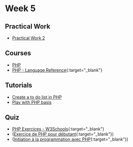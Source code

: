 # Week 5

## Practical Work

- [Practical Work 2](/web-course/practical-works/practical-work-2/)

## Courses

- [PHP](/web-course/courses/php/)
- [PHP - Language Reference](https://www.php.net/manual/en/langref.php){:target="_blank"}

## Tutorials

- [Create a to do list in PHP](/web-course/tutorials/create-a-todo-list-in-php/)
- [Play with PHP basis](/web-course/tutorials/play-with-php-basis/)

<!-- 
## Examples

TODO -->

## Quiz

- [PHP Exercices - W3Schools](https://www.w3schools.com/php/exercise.asp){:target="_blank"}
- ([Exercice de PHP pour débutant](https://www.codingame.com/playgrounds/32339/exercices-de-php-pour-debutant){:target="_blank"})
- ([Initiation à la programmation avec PHP](https://www.codingame.com/playgrounds/98407/initiation-a-la-programmation-avec-php-script){:target="_blank"})
